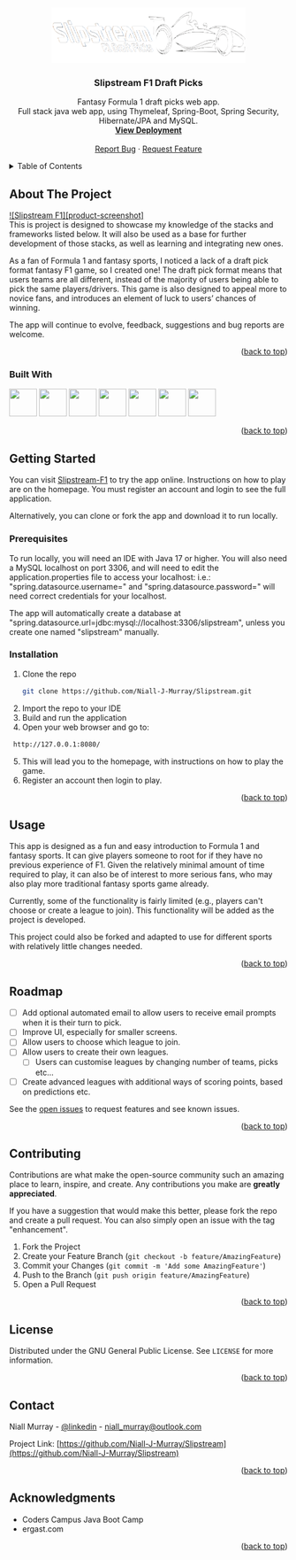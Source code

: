 <a name="readme-top"></a>
<br/>
<div align="center">
  <a href="https://slipstreamf1-production.up.railway.app/home">
    <img src="https://github.com/Niall-J-Murray/Slipstream/blob/main/src/main/resources/static/images/customLogoWhite.png" alt="Logo" width="350" height="100">
  </a>

<h3 align="center">Slipstream F1 Draft Picks</h3>

  <p align="center">
Fantasy Formula 1 draft picks web app.
      <br />
Full stack java web app, using Thymeleaf, Spring-Boot, Spring Security, Hibernate/JPA and MySQL.
    <br />
    <a href="https://slipstreamf1-production.up.railway.app/home"><strong>View Deployment</strong></a>
    <br />
    <br />
   </a>
    <a href="https://github.com/Niall-J-Murray/Slipstream/blob/main/issues">Report Bug</a>
    ·
    <a href="https://github.com/Niall-J-Murray/Slipstream/blob/main/issues">Request Feature</a>
  </p>
</div>

<details>
  <summary>Table of Contents</summary>
  <ol>
    <li>
      <a href="#about-the-project">About The Project</a>
      <ul>
        <li><a href="#built-with">Built With</a></li>
      </ul>
    </li>
    <li>
      <a href="#getting-started">Getting Started</a>
      <ul>
        <li><a href="#prerequisites">Prerequisites</a></li>
        <li><a href="#installation">Installation</a></li>
      </ul>
    </li>
    <li><a href="#usage">Usage</a></li>
    <li><a href="#roadmap">Roadmap</a></li>
    <li><a href="#contributing">Contributing</a></li>
    <li><a href="#license">License</a></li>
    <li><a href="#contact">Contact</a></li>
    <li><a href="#acknowledgments">Acknowledgments</a></li>
  </ol>
</details>

## About The Project

[![Slipstream F1][product-screenshot]](https://slipstreamf1-production.up.railway.app/home)</br>
This is project is designed to showcase my knowledge of the stacks and frameworks listed below.
It will also be used as a base for further development of those stacks, as well as learning and integrating new ones.

As a fan of Formula 1 and fantasy sports, I noticed a lack of a draft pick format fantasy F1 game, so I created one!
The draft pick format means that users teams are all different, instead of the majority of users being able to pick the same players/drivers.
This game is also designed to appeal more to novice fans, and introduces an element of luck to users’ chances of winning.

The app will continue to evolve, feedback, suggestions and bug reports are welcome.

<p align="right">(<a href="#readme-top">back to top</a>)</p>


### Built With
<a href="https://www.java.com"><img src="https://cdn.jsdelivr.net/gh/devicons/devicon/icons/java/java-original-wordmark.svg" width="50"
                height="50" /></a>
<a></a>
<img src="https://cdn.jsdelivr.net/gh/devicons/devicon/icons/java/java-original-wordmark.svg" width="50"
                height="50" />
                <img src="https://cdn.jsdelivr.net/gh/devicons/devicon/icons/spring/spring-original-wordmark.svg" width="50"
                height="50" />
                <img src="https://cdn.jsdelivr.net/gh/devicons/devicon/icons/mysql/mysql-original.svg" width="50"
                height="50" />
                <img src="https://cdn.jsdelivr.net/gh/devicons/devicon/icons/html5/html5-plain-wordmark.svg" width="50"
                height="50" />
                <img src="https://cdn.jsdelivr.net/gh/devicons/devicon/icons/css3/css3-plain-wordmark.svg" width="50"
                height="50" />
                <img src="https://cdn.jsdelivr.net/gh/devicons/devicon/icons/javascript/javascript-original.svg" width="50"
                height="50" />
<p align="right">(<a href="#readme-top">back to top</a>)</p>

## Getting Started
You can visit <a href="https://slipstreamf1-production.up.railway.app/home">Slipstream-F1</a> to try the app online. Instructions on how to play are on the homepage.
You must register an account and login to see the full application.

Alternatively, you can clone or fork the app and download it to run locally.

### Prerequisites
To run locally, you will need an IDE with Java 17 or higher.
You will also need a MySQL localhost on port 3306, and will need to edit the application.properties file to access your localhost:
i.e.: "spring.datasource.username=" and "spring.datasource.password=" will need correct credentials for your localhost.

The app will automatically create a database at "spring.datasource.url=jdbc:mysql://localhost:3306/slipstream", unless you create one named "slipstream" manually.

### Installation

1. Clone the repo
   ```sh
   git clone https://github.com/Niall-J-Murray/Slipstream.git
   ```
2. Import the repo to your IDE
3. Build and run the application
4. Open your web browser and go to:
  ```sh
   http://127.0.0.1:8080/
   ```
5. This will lead you to the homepage, with instructions on how to play the game.
6. Register an account then login to play.
<p align="right">(<a href="#readme-top">back to top</a>)</p>


## Usage

This app is designed as a fun and easy introduction to Formula 1 and fantasy sports. It can give players someone to root for if they have no previous experience of F1. Given the relatively minimal amount of time required to play, it can also be of interest to more serious fans, who may also play more traditional fantasy sports game already.

Currently, some of the functionality is fairly limited (e.g., players can't choose or create a league to join). This functionality will be added as the project is developed.

This project could also be forked and adapted to use for different sports with relatively little changes needed. 
<p align="right">(<a href="#readme-top">back to top</a>)</p>

## Roadmap

- [ ] Add optional automated email to allow users to receive email prompts when it is their turn to pick.
- [ ] Improve UI, especially for smaller screens.
- [ ] Allow users to choose which league to join.
- [ ] Allow users to create their own leagues.
    - [ ] Users can customise leagues by changing number of teams, picks etc...
- [ ] Create advanced leagues with additional ways of scoring points, based on predictions etc.

See the [open issues](https://github.com/Niall-J-Murray/Slipstream/blob/main/issues) to request features and see known issues.
<p align="right">(<a href="#readme-top">back to top</a>)</p>

## Contributing

Contributions are what make the open-source community such an amazing place to learn, inspire, and create. Any contributions you make are **greatly appreciated**.

If you have a suggestion that would make this better, please fork the repo and create a pull request. You can also simply open an issue with the tag "enhancement".

1. Fork the Project
2. Create your Feature Branch (`git checkout -b feature/AmazingFeature`)
3. Commit your Changes (`git commit -m 'Add some AmazingFeature'`)
4. Push to the Branch (`git push origin feature/AmazingFeature`)
5. Open a Pull Request
<p align="right">(<a href="#readme-top">back to top</a>)</p>

## License

Distributed under the GNU General Public License. See `LICENSE` for more information.

<p align="right">(<a href="#readme-top">back to top</a>)</p>

## Contact

Niall Murray - [@linkedin](https://www.linkedin.com/in/niall-j-murray/) - niall_murray@outlook.com

Project Link: [https://github.com/Niall-J-Murray/Slipstream](https://github.com/Niall-J-Murray/Slipstream)
<p align="right">(<a href="#readme-top">back to top</a>)</p>



<!-- ACKNOWLEDGMENTS -->
## Acknowledgments

* Coders Campus Java Boot Camp
* ergast.com
<p align="right">(<a href="#readme-top">back to top</a>)</p>
